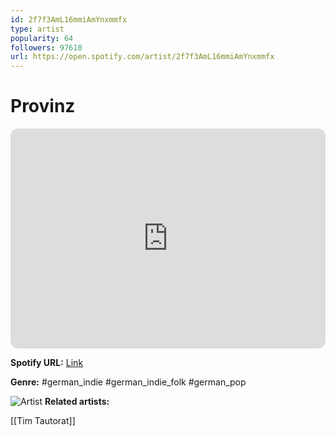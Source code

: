 ```yaml
---
id: 2f7f3AmL16mmiAmYnxmmfx
type: artist
popularity: 64
followers: 97610
url: https://open.spotify.com/artist/2f7f3AmL16mmiAmYnxmmfx
---
```

# Provinz

<iframe style="border-radius:12px" src="https://open.spotify.com/embed/artist/2f7f3AmL16mmiAmYnxmmfx" width="100%" height="352" frameBorder="0" allowfullscreen="" allow="autoplay; clipboard-write; encrypted-media; fullscreen; picture-in-picture" loading="lazy"></iframe>

**Spotify URL:** [Link](https://open.spotify.com/artist/2f7f3AmL16mmiAmYnxmmfx)

**Genre:**  #german_indie #german_indie_folk #german_pop

![Artist](https://i.scdn.co/image/ab6761610000e5eb87d39e1baf372cdefd1b06e9)
**Related artists:**

[[Tim Tautorat]]
